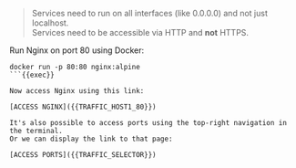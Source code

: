 > Services need to run on all interfaces (like 0.0.0.0) and not just localhost.
> <br>
> Services need to be accessible via HTTP and **not** HTTPS.

Run Nginx on port 80 using Docker:

```
docker run -p 80:80 nginx:alpine
​```{{exec}}

Now access Nginx using this link:

[ACCESS NGINX]({{TRAFFIC_HOST1_80}})

It's also possible to access ports using the top-right navigation in the terminal.
Or we can display the link to that page:

[ACCESS PORTS]({{TRAFFIC_SELECTOR}})

```